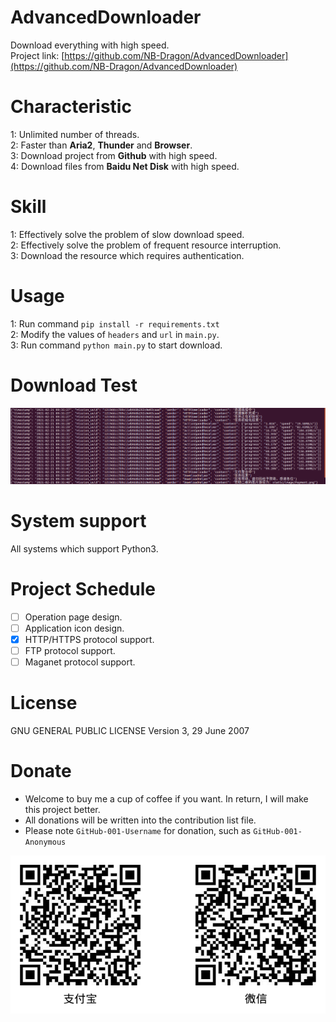 # AdvancedDownloader
Download everything with high speed.<br>
Project link: [https://github.com/NB-Dragon/AdvancedDownloader](https://github.com/NB-Dragon/AdvancedDownloader)

# Characteristic
1: Unlimited number of threads.<br>
2: Faster than **Aria2**, **Thunder** and **Browser**.<br>
3: Download project from **Github** with high speed.<br>
4: Download files from **Baidu Net Disk** with high speed.

# Skill
1: Effectively solve the problem of slow download speed.<br>
2: Effectively solve the problem of frequent resource interruption.<br>
3: Download the resource which requires authentication.

# Usage
1: Run command `pip install -r requirements.txt`<br>
2: Modify the values of `headers` and `url` in `main.py`.<br>
3: Run command `python main.py` to start download.

# Download Test
<p align=center><img alt="下载速度测试" src="static/image/SpeedListener.png"></p>

# System support
All systems which support Python3.

# Project Schedule
- [ ] Operation page design.
- [ ] Application icon design.
- [x] HTTP/HTTPS protocol support.
- [ ] FTP protocol support.
- [ ] Maganet protocol support.

# License
GNU GENERAL PUBLIC LICENSE Version 3, 29 June 2007

# Donate
- Welcome to buy me a cup of coffee if you want. In return, I will make this project better.<br>
- All donations will be written into the contribution list file.<br>
- Please note `GitHub-001-Username` for donation, such as `GitHub-001-Anonymous`<br>
<p align=center><img alt="收款码" src="static/image/Payment.png"></p>
